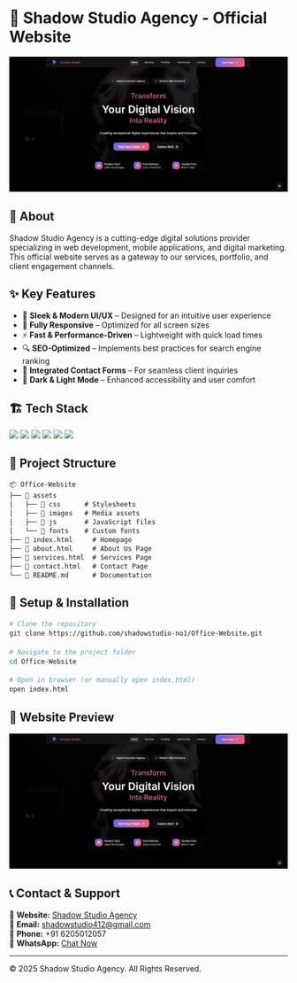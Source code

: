 # 🚀 Shadow Studio Agency - Official Website

![Shadow Studio Preview](https://raw.githubusercontent.com/ShadowStudio-no1/Office-Website/refs/heads/main/res/images/hosting/Screenshot%202025-04-03%20215110.png)

## 📌 About
Shadow Studio Agency is a cutting-edge digital solutions provider specializing in web development, mobile applications, and digital marketing. This official website serves as a gateway to our services, portfolio, and client engagement channels.

## ✨ Key Features
- 🎨 **Sleek & Modern UI/UX** – Designed for an intuitive user experience
- 📱 **Fully Responsive** – Optimized for all screen sizes
- ⚡ **Fast & Performance-Driven** – Lightweight with quick load times
- 🔍 **SEO-Optimized** – Implements best practices for search engine ranking
- 📩 **Integrated Contact Forms** – For seamless client inquiries
- 🌙 **Dark & Light Mode** – Enhanced accessibility and user comfort

## 🏗️ Tech Stack
<p align="left">
  <img src="https://img.shields.io/badge/HTML5-E34F26?style=for-the-badge&logo=html5&logoColor=white" />
  <img src="https://img.shields.io/badge/CSS3-1572B6?style=for-the-badge&logo=css3&logoColor=white" />
  <img src="https://img.shields.io/badge/JavaScript-F7DF1E?style=for-the-badge&logo=javascript&logoColor=black" />
  <img src="https://img.shields.io/badge/Bootstrap-563D7C?style=for-the-badge&logo=bootstrap&logoColor=white" />
  <img src="https://img.shields.io/badge/Font%20Awesome-339AF0?style=for-the-badge&logo=fontawesome&logoColor=white" />
  <img src="https://img.shields.io/badge/GitHub%20Pages-222222?style=for-the-badge&logo=githubpages&logoColor=white" />
</p>

## 📂 Project Structure
```
📦 Office-Website
├── 📂 assets
│   ├── 📂 css      # Stylesheets
│   ├── 📂 images   # Media assets
│   ├── 📂 js       # JavaScript files
│   └── 📂 fonts    # Custom fonts
├── 📜 index.html     # Homepage
├── 📜 about.html     # About Us Page
├── 📜 services.html  # Services Page
├── 📜 contact.html   # Contact Page
└── 📜 README.md      # Documentation
```

## 🔧 Setup & Installation
```bash
# Clone the repository
git clone https://github.com/shadowstudio-no1/Office-Website.git

# Navigate to the project folder
cd Office-Website

# Open in browser (or manually open index.html)
open index.html 
```

## 📸 Website Preview
![Website Preview](https://raw.githubusercontent.com/ShadowStudio-no1/Office-Website/refs/heads/main/res/images/hosting/Screenshot%202025-04-03%20215110.png)

## 📞 Contact & Support
📌 **Website:** [Shadow Studio Agency](https://shadowstudio-no1.github.io/Office-Website/)  
📧 **Email:** [shadowstudio412@gmail.com](mailto:shadowstudio412@gmail.com)  
📱 **Phone:** +91 6205012057  
💬 **WhatsApp:** [Chat Now](https://wa.me/916205012057)

---

© 2025 Shadow Studio Agency. All Rights Reserved.
